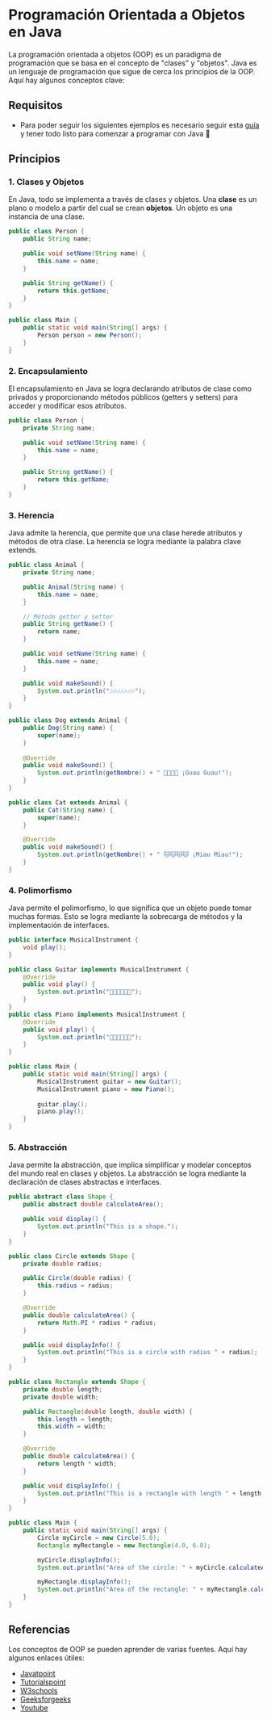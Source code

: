 # Programación Orientada a Objetos en Java
La programación orientada a objetos (OOP) es un paradigma de programación que se
basa en el concepto de "clases" y "objetos". Java es un lenguaje de programación
que sigue de cerca los principios de la OOP. Aquí hay algunos conceptos clave:

## Requisitos
- Para poder seguir los siguientes ejemplos es necesario seguir esta 
[guía](https://github.com/laboratoria/java-setup) y tener todo listo para
comenzar a programar con Java 🫡

## Principios

### 1. Clases y Objetos
En Java, todo se implementa a través de clases y objetos. Una **clase** es un 
plano o modelo a partir del cual se crean **objetos**. Un objeto es una 
instancia de una clase.

```java
public class Person {
    public String name;

    public void setName(String name) {
        this.name = name;
    }

    public String getName() {
        return this.getName;
    }
}

public class Main {
    public static void main(String[] args) {
        Person person = new Person();
    }
}
```

### 2. Encapsulamiento
El encapsulamiento en Java se logra declarando atributos de clase como privados
y proporcionando métodos públicos (getters y setters) para acceder y modificar 
esos atributos.

```java
public class Person {
    private String name;

    public void setName(String name) {
        this.name = name;
    }

    public String getName() {
        return this.getName;
    }
}
```

### 3. Herencia
Java admite la herencia, que permite que una clase herede atributos y métodos de
otra clase. La herencia se logra mediante la palabra clave extends.

```java
public class Animal {
    private String name;

    public Animal(String name) {
        this.name = name;
    }

    // Método getter y setter
    public String getName() {
        return name;
    }

    public void setName(String name) {
        this.name = name;
    }

    public void makeSound() {
        System.out.println("🎶🎶🎶🎶🎶🎶🎶");
    }
}

public class Dog extends Animal {
    public Dog(String name) {
        super(name);
    }
    
    @Override
    public void makeSound() {
        System.out.println(getNombre() + " 🐶🐶🐶🐶 ¡Guau Guau!");
    }
}

public class Cat extends Animal {
    public Cat(String name) {
        super(name);
    }

    @Override
    public void makeSound() {
        System.out.println(getNombre() + " 🐱🐱🐱🐱 ¡Miau Miau!");
    }
}
```

### 4. Polimorfismo
Java permite el polimorfismo, lo que significa que un objeto puede tomar muchas 
formas. Esto se logra mediante la sobrecarga de métodos y la implementación de 
interfaces.
```java
public interface MusicalInstrument {
    void play();
}

public class Guitar implements MusicalInstrument {
    @Override
    public void play() {
        System.out.println("🎸🎸🎸🎸🎸🎸");
    }
}
public class Piano implements MusicalInstrument {
    @Override
    public void play() {
        System.out.println("🎹🎹🎹🎹🎹🎹");
    }
}

public class Main {
    public static void main(String[] args) {
        MusicalInstrument guitar = new Guitar();
        MusicalInstrument piano = new Piano();
        
        guitar.play();
        piano.play();
    }
}
```

### 5. Abstracción
Java permite la abstracción, que implica simplificar y modelar conceptos del 
mundo real en clases y objetos. La abstracción se logra mediante la declaración 
de clases abstractas e interfaces.

```java
public abstract class Shape {
    public abstract double calculateArea();

    public void display() {
        System.out.println("This is a shape.");
    }
}

public class Circle extends Shape {
    private double radius;

    public Circle(double radius) {
        this.radius = radius;
    }

    @Override
    public double calculateArea() {
        return Math.PI * radius * radius;
    }

    public void displayInfo() {
        System.out.println("This is a circle with radius " + radius);
    }
}

public class Rectangle extends Shape {
    private double length;
    private double width;

    public Rectangle(double length, double width) {
        this.length = length;
        this.width = width;
    }

    @Override
    public double calculateArea() {
        return length * width;
    }

    public void displayInfo() {
        System.out.println("This is a rectangle with length " + length + " and width " + width);
    }
}

public class Main {
    public static void main(String[] args) {
        Circle myCircle = new Circle(5.0);
        Rectangle myRectangle = new Rectangle(4.0, 6.0);

        myCircle.displayInfo();
        System.out.println("Area of the circle: " + myCircle.calculateArea());

        myRectangle.displayInfo();
        System.out.println("Area of the rectangle: " + myRectangle.calculateArea());
    }
}
```

## Referencias
Los conceptos de OOP se pueden aprender de varias fuentes. Aquí hay algunos 
enlaces útiles:

- [Javatpoint](https://www.javatpoint.com/java-oops-concepts)
- [Tutorialspoint](https://www.tutorialspoint.com/java/java_object_classes.htm)
- [W3schools](https://www.w3schools.com/java/java_oop.asp)
- [Geeksforgeeks](https://www.geeksforgeeks.org/object-oriented-programming-oops-concept-in-java/)
- [Youtube](https://www.youtube.com/watch?v=tcza2FEz4u4&list=PLQxX2eiEaqbwNP20GMMCjRslRq2lOLWlg&index=2)